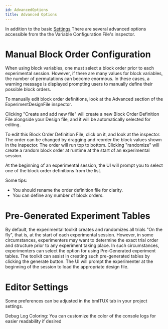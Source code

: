 ```yaml
---
id: AdvancedOptions
title: Advanced Options
---
```



In addition to the basic [Settings](Settings.md) There are several advanced options accessible from the the Variable Configuration File's inspector. 


# Manual Block Order Configuration

When using block variables, one must select a block order prior to each experimental session. However, if there are many values for block variables, the number of permutations can become enormous. In these cases, a warning message is displayed prompting users to manually define their possible block orders. 

To manually edit block order definitions, look at the Advanced section of the ExperimentDesignFile inspector.  

Clicking "Create and add new file" will create a new Block Order Definition File alongside your Design file, and it will be automatically selected for editing. 

To edit this Block Order Definition File, click on it, and look at the inspector. The order can be changed by dragging and reorder the block values shown in the inspector. The order will run top to bottom. Clicking "randomize" will create a random block order at runtime at the start of an experimental session.

At the beginning of an experimental session, the UI will prompt you to select one of the block order definitions from the list. 

Some tips:
* You should rename the order definition file for clarity. 
* You can define any number of block orders. 


# Pre-Generated Experiment Tables

By default, the experimental toolkit creates and randomizes all trials "On the fly", that is, at the start of each experimental session. However, in some circumstances, experimenters may want to determine the exact trial order and structure prior to any experiment taking place. In such circumstances, experimenters can select the option for using Pre-Generated experiment tables. The toolkit can assist in creating such pre-generated tables by clicking the generate button. The UI will prompt the experimenter at the beginning of the session to load the appropriate design file.

# Editor Settings

Some preferences can be adjusted in the bmlTUX tab in your project settings.

Debug Log Coloring: You can customize the color of the console logs for easier readability if desired